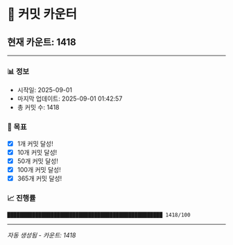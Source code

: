 # 🔢 커밋 카운터

## 현재 카운트: 1418

---

### 📊 정보
- 시작일: 2025-09-01
- 마지막 업데이트: 2025-09-01 01:42:57
- 총 커밋 수: 1418

### 🎯 목표
- [x] 1개 커밋 달성!
- [x] 10개 커밋 달성!
- [x] 50개 커밋 달성!
- [x] 100개 커밋 달성!
- [x] 365개 커밋 달성!

### 📈 진행률
```
██████████████████████████████████████████████████ 1418/100
```

---
*자동 생성됨 - 카운트: 1418*
